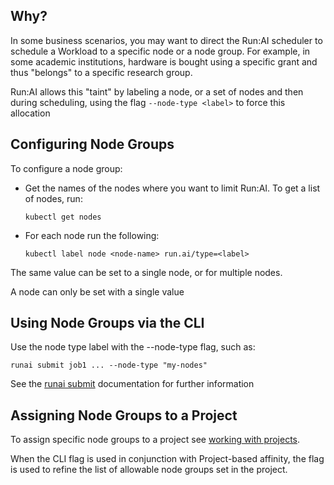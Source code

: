 ## Why?

In some business scenarios, you may want to direct the Run:AI scheduler to schedule a Workload to a specific node or a node group. For example, in some academic institutions, hardware is bought using a specific grant and thus "belongs" to a specific research group.

Run:AI allows this "taint" by labeling a node, or a set of nodes and then during scheduling, using the flag ``--node-type <label>`` to force this allocation


## Configuring Node Groups

To configure a node group:

*   Get the names of the nodes where you want to limit Run:AI. To get a list of nodes, run:

        kubectl get nodes

*   For each node run the following:

        kubectl label node <node-name> run.ai/type=<label>

The same value can be set to a single node, or for multiple nodes.

A node can only be set with a single value

## Using Node Groups via the CLI

Use the node type label with the --node-type flag, such as:

    runai submit job1 ... --node-type "my-nodes"

See the [runai submit](../../Researcher/Command-Line-Interface-API-Reference/runai-submit.md) documentation for further information

## Assigning Node Groups to a Project

To assign specific node groups to a project see [working with projects](../Admin-User-Interface-Setup/Working-with-Projects.md).

When the CLI flag is used in conjunction with Project-based affinity, the flag is used to refine the list of allowable node groups set in the project.